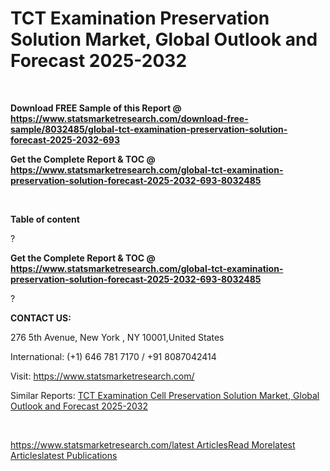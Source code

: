 <h1>TCT Examination Preservation Solution Market, Global Outlook and Forecast 2025-2032</h1><br/><p><strong>Download FREE Sample of this Report @ <a href="https://www.statsmarketresearch.com/download-free-sample/8032485/global-tct-examination-preservation-solution-forecast-2025-2032-693">https://www.statsmarketresearch.com/download-free-sample/8032485/global-tct-examination-preservation-solution-forecast-2025-2032-693</a></strong></p>
 
 
 
 <div><b>Get the Complete Report & TOC @ <a href="https://www.statsmarketresearch.com/global-tct-examination-preservation-solution-forecast-2025-2032-693-8032485">https://www.statsmarketresearch.com/global-tct-examination-preservation-solution-forecast-2025-2032-693-8032485</a></b></div>
 
 
 
 <p><br />
 
 <b>Table of content</b></p>
 
 
 
 <p>? </p>
 
 
 
 <div><b>Get the Complete Report & TOC @ <a href="https://www.statsmarketresearch.com/global-tct-examination-preservation-solution-forecast-2025-2032-693-8032485">https://www.statsmarketresearch.com/global-tct-examination-preservation-solution-forecast-2025-2032-693-8032485</a></b></div>
 
 
 
 <p>? </p>
 
 
 
 <p><b>CONTACT US:</b><br />
 
 276 5th Avenue, New York , NY 10001,United States<br />
 
 International: (+1) 646 781 7170 / +91 8087042414<br />
 
 Visit: <a href="https://www.statsmarketresearch.com/">https://www.statsmarketresearch.com/</a><br />
 
 Similar Reports: <a href="https://www.statsmarketresearch.com/global-tct-examination-preservation-solution-forecast-2025-2032-693-8032485">TCT Examination Cell Preservation Solution Market, Global Outlook and Forecast 2025-2032</a><br />
 
 <br />
 
 <a href="https://gyeongbokgung.com">https://www.statsmarketresearch.com/</a><a href="https://hallyeomaritime.com">latest Articles</a><a href="https://jingwansa.com">Read More</a><a href="https://nguoiviet.jp/">latest Articles</a><a href="https://www.intelmarketresearch.com/">latest Publications</a></p>